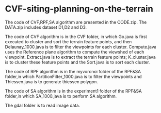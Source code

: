 # CVF-siting-planning-on-the-terrain
The code of CVF,RPF,SA algorithm are presented in the CODE.zip.
The DATA.zip includes dataset D1,D2 and D3.

The code of CVF algorithm  is in the CVF folder, in which Go.java is first executed to cluster and sort the terrain feature points, and then Delaunay_1000.java is  to filter the viewpoints for each cluster.
Compute.java uses the Reference plane algorithm to compute the viewshed of each viewpoint.
Extract.java is to extract the terrain feature points; K_cluster.java is to cluster these feature points and the Sort.java is to sort each cluster.

The code of RPF algorithm is in the myvoronoi folder of the RPF&SA folder,in which PartitionFilter_1000.java is to filter the viewpoints and Thiessen.java is to generate  thiessen polygon.

The code of SA algorithm is in the experiment1 folder of the RPF&SA folder,in which SA_1000.java is to perform SA algorithm.

The gdal folder is to read image data.
